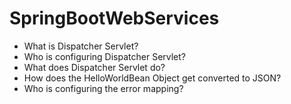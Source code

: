 # SpringBootWebServices

* What is Dispatcher Servlet?
* Who is configuring Dispatcher Servlet?
* What does Dispatcher Servlet do?
* How does the HelloWorldBean Object get converted to JSON?
* Who is configuring the error mapping?


